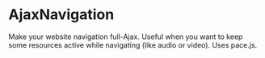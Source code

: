 # AjaxNavigation
Make your website navigation full-Ajax. Useful when you want to keep some resources active while navigating (like audio or video). Uses pace.js.
